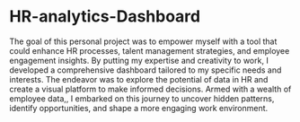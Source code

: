 # HR-analytics-Dashboard

The goal of this personal project was to empower myself with a tool that could enhance HR processes, talent management strategies, and employee engagement insights. By putting my expertise and creativity to work, I developed a comprehensive dashboard tailored to my specific needs and interests.
The endeavor was to explore the potential of data in HR and create a visual platform to make informed decisions. Armed with a wealth of employee data,, I embarked on this journey to uncover hidden patterns, identify opportunities, and shape a more engaging work environment.
